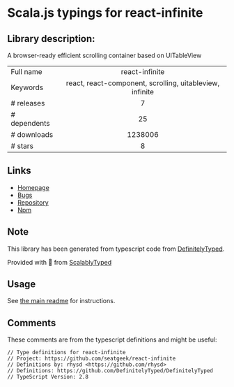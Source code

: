 
# Scala.js typings for react-infinite


## Library description:
A browser-ready efficient scrolling container based on UITableView

|                    |                 |
| ------------------ | :-------------: |
| Full name          | react-infinite |
| Keywords           | react, react-component, scrolling, uitableview, infinite |
| # releases         | 7 |
| # dependents       | 25 |
| # downloads        | 1238006 |
| # stars            | 8 |

## Links
- [Homepage](https://github.com/seatgeek/react-infinite)
- [Bugs](https://github.com/seatgeek/react-infinite/issues)
- [Repository](https://github.com/seatgeek/react-infinite)
- [Npm](https://www.npmjs.com/package/react-infinite)
    


## Note
This library has been generated from typescript code from [DefinitelyTyped](https://definitelytyped.org).

Provided with :purple_heart: from [ScalablyTyped](https://github.com/oyvindberg/ScalablyTyped)

## Usage
See [the main readme](../../readme.md) for instructions.

## Comments

These comments are from the typescript definitions and might be useful:
```
// Type definitions for react-infinite
// Project: https://github.com/seatgeek/react-infinite
// Definitions by: rhysd <https://github.com/rhysd>
// Definitions: https://github.com/DefinitelyTyped/DefinitelyTyped
// TypeScript Version: 2.8

```


